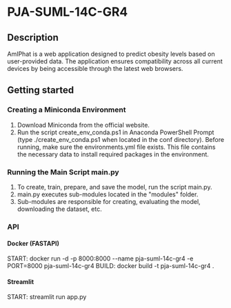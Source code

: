 # PJA-SUML-14C-GR4

## Description
AmIPhat is a web application designed to predict obesity levels based on user-provided data. The application ensures compatibility across all current devices by being accessible through the latest web browsers.

## Getting started

### Creating a Miniconda Environment
1.	Download Miniconda from the official website.
2.	Run the script create_env_conda.ps1 in Anaconda PowerShell Prompt (type ./create_env_conda.ps1 when located in the conf directory). Before running, make sure the environments.yml file exists. This file contains the necessary data to install required packages in the environment.

### Running the Main Script main.py
1. To create, train, prepare, and save the model, run the script main.py.
2. main.py executes sub-modules located in the "modules" folder.
3. Sub-modules are responsible for creating, evaluating the model, downloading the dataset, etc.


### API
#### Docker (FASTAPI)
START: docker run -d -p 8000:8000 --name pja-suml-14c-gr4 -e PORT=8000 pja-suml-14c-gr4
BUILD: docker build -t pja-suml-14c-gr4 .

#### Streamlit
START: streamlit run app.py
